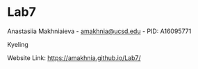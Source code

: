 # Lab7

Anastasiia Makhniaieva - amakhnia@ucsd.edu - PID: A16095771

Kyeling 

Website Link: https://amakhnia.github.io/Lab7/

